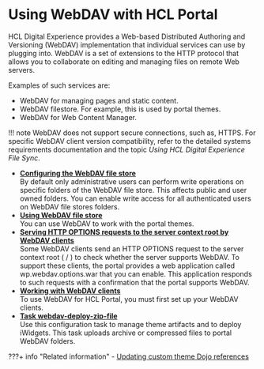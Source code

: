 # Using WebDAV with HCL Portal

HCL Digital Experience provides a Web-based Distributed Authoring and Versioning \(WebDAV\) implementation that individual services can use by plugging into. WebDAV is a set of extensions to the HTTP protocol that allows you to collaborate on editing and managing files on remote Web servers.

Examples of such services are:

-   WebDAV for managing pages and static content.
-   WebDAV filestore. For example, this is used by portal themes.
-   WebDAV for Web Content Manager.

!!! note
    WebDAV does not support secure connections, such as, HTTPS. For specific WebDAV client version compatibility, refer to the detailed systems requirements documentation and the topic *Using HCL Digital Experience File Sync*.

-   **[Configuring the WebDAV file store](webdav_cfg_filestore.md)**  
By default only administrative users can perform write operations on specific folders of the WebDAV file store. This affects public and user owned folders. You can enable write access for all authenticated users on WebDAV file stores folders.
-   **[Using WebDAV file store](mash_webdav_store.md)**  
You can use WebDAV to work with the portal themes.
-   **[Serving HTTP OPTIONS requests to the server context root by WebDAV clients](webdav_http_options.md)**  
Some WebDAV clients send an HTTP OPTIONS request to the server context root \( / \) to check whether the server supports WebDAV. To support these clients, the portal provides a web application called wp.webdav.options.war that you can enable. This application responds to such requests with a confirmation that the portal supports WebDAV.
-   **[Working with WebDAV clients](webdav_client.md)**  
To use WebDAV for HCL Portal, you must first set up your WebDAV clients.
-   **[Task webdav-deploy-zip-file](csa2r_cfgtsk_webdavdplzip.md)**  
Use this configuration task to manage theme artifacts and to deploy iWidgets. This task uploads archive or compressed files to portal WebDAV folders.


???+ info "Related information"
    - [Updating custom theme Dojo references](../../../../../deployment/manage/migrate/next_steps/post_mig_activities/development_task/mig_post_dojo.md)

